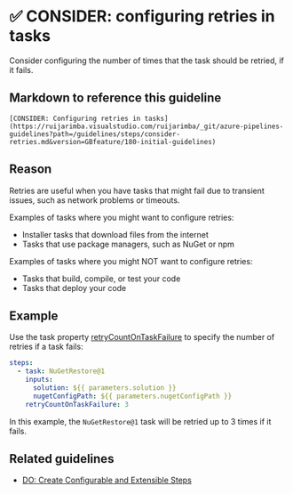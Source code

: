 # ✅ CONSIDER: configuring retries in tasks

Consider configuring the number of times that the task should be retried, if it
fails.

## Markdown to reference this guideline

```plaintext
[CONSIDER: Configuring retries in tasks](https://ruijarimba.visualstudio.com/ruijarimba/_git/azure-pipelines-guidelines?path=/guidelines/steps/consider-retries.md&version=GBfeature/180-initial-guidelines)
```

## Reason

Retries are useful when you have tasks that might fail due to transient issues,
such as network problems or timeouts.

Examples of tasks where you might want to configure retries:

- Installer tasks that download files from the internet
- Tasks that use package managers, such as NuGet or npm

Examples of tasks where you might NOT want to configure retries:

- Tasks that build, compile, or test your code
- Tasks that deploy your code

## Example

Use the task property
[retryCountOnTaskFailure](https://learn.microsoft.com/en-us/azure/devops/pipelines/process/tasks?view=azure-devops&tabs=yaml#number-of-retries-if-task-failed)
to specify the number of retries if a task fails:

```yaml
steps:
  - task: NuGetRestore@1
    inputs:
      solution: ${{ parameters.solution }}
      nugetConfigPath: ${{ parameters.nugetConfigPath }}
    retryCountOnTaskFailure: 3
```

In this example, the `NuGetRestore@1` task will be retried up to 3 times if it fails.

## Related guidelines

- [DO: Create Configurable and Extensible Steps](/guidelines/steps/do-configurable-steps.md)
